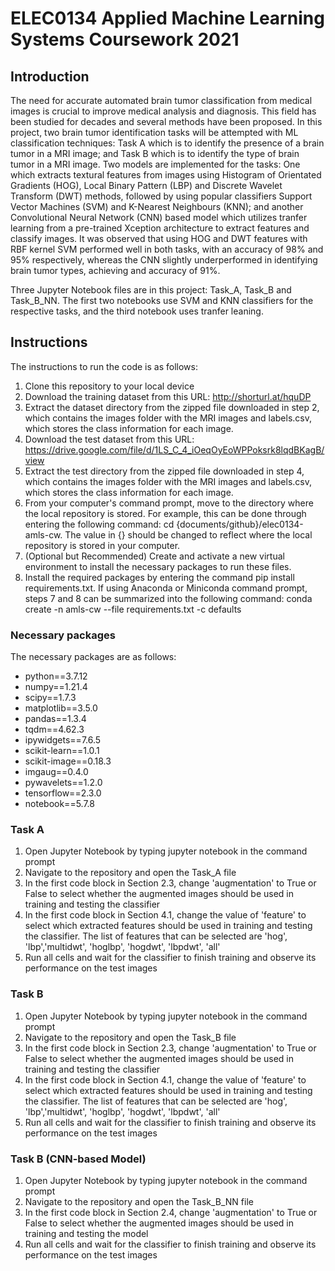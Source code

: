 # ELEC0134 Applied Machine Learning Systems Coursework 2021

## Introduction
The need for accurate automated brain tumor classification from medical images is crucial to improve medical analysis and diagnosis. This field has been studied for decades and several methods have been proposed. In this project, two brain tumor identification tasks will be attempted with ML classification techniques: Task A which is to identify the presence of a brain tumor in a MRI image; and Task B which is to identify the type of brain tumor in a MRI image. Two models are implemented for the tasks: One which extracts textural features from images using Histogram of Orientated Gradients (HOG), Local Binary Pattern (LBP) and Discrete Wavelet Transform (DWT)  methods, followed by using popular classifiers Support Vector Machines (SVM) and K-Nearest Neighbours (KNN); and another Convolutional Neural Network (CNN) based model which utilizes tranfer learning from a pre-trained Xception architecture to extract features and classify images. It was observed that using HOG and DWT features with RBF kernel SVM performed well in both tasks, with an accuracy of 98% and 95% respectively, whereas the CNN slightly underperformed in identifying brain tumor types, achieving and accuracy of 91%.

Three Jupyter Notebook files are in this project: Task_A, Task_B and Task_B_NN. The first two notebooks use SVM and KNN classifiers for the respective tasks, and the third notebook uses tranfer leaning.

## Instructions
The instructions to run the code is as follows:
1. Clone this repository to your local device
2. Download the training dataset from this URL: http://shorturl.at/hquDP
3. Extract the dataset directory from the zipped file downloaded in step 2, which contains the images folder with the MRI images and labels.csv, which stores the class information for each image.
4. Download the test dataset from this URL: https://drive.google.com/file/d/1LS_C_4_iOeqOyEoWPPoksrk8lqdBKagB/view
5. Extract the test directory from the zipped file downloaded in step 4, which contains the images folder with the MRI images and labels.csv, which stores the class information for each image.
6. From your computer's command prompt, move to the directory where the local repository is stored. For example, this can be done through entering the following command: cd {documents/github}/elec0134-amls-cw. The value in {} should be changed to reflect where the local repository is stored in your computer.
7. (Optional but Recommended) Create and activate a new virtual environment to install the necessary packages to run these files.
8. Install the required packages by entering the command pip install requirements.txt. If using Anaconda or Miniconda command prompt, steps 7 and 8 can be summarized into the following command: conda create -n amls-cw --file requirements.txt -c defaults

### Necessary packages
The necessary packages are as follows:
- python==3.7.12
- numpy==1.21.4
- scipy==1.7.3
- matplotlib==3.5.0
- pandas==1.3.4
- tqdm==4.62.3
- ipywidgets==7.6.5
- scikit-learn==1.0.1
- scikit-image==0.18.3
- imgaug==0.4.0
- pywavelets==1.2.0
- tensorflow==2.3.0
- notebook==5.7.8

### Task A
1. Open Jupyter Notebook by typing jupyter notebook in the command prompt
2. Navigate to the repository and open the Task_A file
3. In the first code block in Section 2.3, change 'augmentation' to True or False to select whether the augmented images should be used in training and testing the classifier
4. In the first code block in Section 4.1, change the value of 'feature' to select which extracted features should be used in training and testing the classifier. The list of features that can be selected are 'hog', 'lbp','multidwt', 'hoglbp', 'hogdwt', 'lbpdwt', 'all'
5. Run all cells and wait for the classifier to finish training and observe its performance on the test images

### Task B
1. Open Jupyter Notebook by typing jupyter notebook in the command prompt
2. Navigate to the repository and open the Task_B file
3. In the first code block in Section 2.3, change 'augmentation' to True or False to select whether the augmented images should be used in training and testing the classifier
4. In the first code block in Section 4.1, change the value of 'feature' to select which extracted features should be used in training and testing the classifier. The list of features that can be selected are 'hog', 'lbp','multidwt', 'hoglbp', 'hogdwt', 'lbpdwt', 'all'
5. Run all cells and wait for the classifier to finish training and observe its performance on the test images

### Task B (CNN-based Model)
1. Open Jupyter Notebook by typing jupyter notebook in the command prompt
2. Navigate to the repository and open the Task_B_NN file
3. In the first code block in Section 2.4, change 'augmentation' to True or False to select whether the augmented images should be used in training and testing the model
4. Run all cells and wait for the classifier to finish training and observe its performance on the test images
